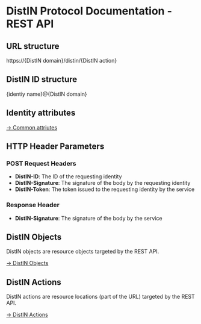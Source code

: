 # DistIN Protocol Documentation - REST API

## URL structure

https://{DistIN domain}/distin/{DistIN action}

## DistIN ID structure

{identiy name}@{DistIN domain}

## Identity attributes

[-> Common attriutes](CommonAttributes.md)

## HTTP Header Parameters

### POST Request Headers
- **DistIN-ID**: The ID of the requesting identity
- **DistIN-Signature**: The signature of the body by the requesting identity
- **DistIN-Token**: The token issued to the requesting identity by the service

### Response Header
- **DistIN-Signature**: The signature of the body by the service

## DistIN Objects

DistIN objects are resource objects targeted by the REST API.

[-> DistIN Objects](Objects.md)

## DistIN Actions

DistIN actions are resource locations (part of the URL) targeted by the REST API.

[-> DistIN Actions](Actions.md)


